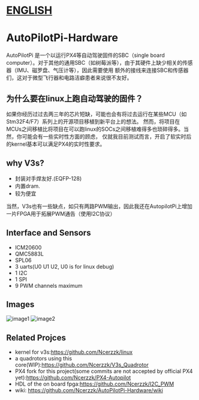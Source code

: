 # [ENGLISH](https://github.com/Ncerzzk/AutoPilotPi-Hardware/blob/master/README_EN.md)
# AutoPilotPi-Hardware

AutoPilotPi 是一个以运行PX4等自动驾驶固件的SBC（single board computer）。对于其他的通用SBC（如树莓派等），由于其硬件上缺少相关的传感器（IMU、磁罗盘、气压计等），因此需要使用
额外的接线来连接SBC和传感器们，这对于微型飞行器和电路洁癖患者来说很不友好。

## 为什么要在linux上跑自动驾驶的固件？

如果你经历过过去两三年的芯片短缺，可能也会有将过去运行在某些MCU（如Stm32F4/F7）系列上的开源项目移植到新平台上的想法。
然而，将项目在MCUs之间移植比将项目在可以跑linux的SOCs之间移植难得多也琐碎得多。当然，你可能会有一些实时性方面的顾虑，
仅就我目前测试而言，开启了软实时后的kernel基本可以满足PX4的实时性要求。


## why V3s? 
- 封装对手焊友好.(EQFP-128)
- 内置dram.
- 较为便宜

当然，V3s也有一些缺点，如只有两路PWM输出，因此我还在AutopilotPi上增加一片FPGA用于拓展PWM通告（使用I2C协议）

## Interface and Sensors
- ICM20600
- QMC5883L
- SPL06
- 3 uarts(U0 U1 U2, U0 is for linux debug)
- 1 I2C
- 1 SPI
- 9 PWM channels maximum

## Images
![image1](https://github.com/Ncerzzk/AutoPilotPi-Hardware/blob/master/images/AutoPilotPi.jpg?raw=true)
![image2](https://github.com/Ncerzzk/AutoPilotPi-Hardware/blob/master/images/AutoPilotPi-2.jpg?raw=true)

## Related Projces
- kernel for v3s:https://github.com/Ncerzzk/linux
- a quadrotors using this core(WIP):https://github.com/Ncerzzk/V3s_Quadrotor
- PX4 fork for this project(some commits are not accepted by official PX4 yet):https://github.com/Ncerzzk/PX4-Autopilot
- HDL of the on board fpga:https://github.com/Ncerzzk/I2C_PWM
- wiki: https://github.com/Ncerzzk/AutoPilotPi-Hardware/wiki
